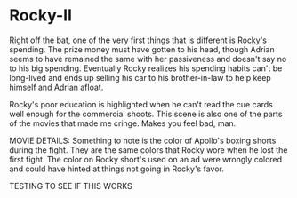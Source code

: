 # Rocky-II


Right off the bat, one of the very first things that is different is Rocky's spending. The prize money must have gotten to his head, though Adrian seems to have remained the same with her passiveness and doesn't say no to his big spending.
Eventually Rocky realizes his spending habits can't be long-lived and ends up selling his car to his brother-in-law to help keep himself and Adrian afloat.

Rocky's poor education is highlighted when he can't read the cue cards well enough for the commercial shoots. This scene is also one of the parts of the movies that made me cringe. Makes you feel bad, man.

MOVIE DETAILS:
Something to note is the color of Apollo's boxing shorts during the fight. They are the same colors that Rocky wore when he lost the first fight.
The color on Rocky short's used on an ad were wrongly colored and could have hinted at things not going in Rocky's favor.

TESTING TO SEE IF THIS WORKS
